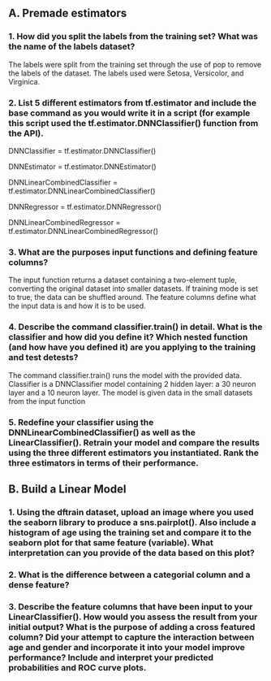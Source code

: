 ## **A. Premade estimators**

### **1. How did you split the labels from the training set?  What was the name of the labels dataset?**

The labels were split from the training set through the use of pop to remove the labels of the dataset. The labels used were Setosa, Versicolor, and Virginica.

### **2. List 5 different estimators from tf.estimator and include the base command as you would write it in a script (for example this script used the tf.estimator.DNNClassifier() function from the API).**

DNNClassifier = tf.estimator.DNNClassifier()

DNNEstimator = tf.estimator.DNNEstimator()

DNNLinearCombinedClassifier = tf.estimator.DNNLinearCombinedClassifier()

DNNRegressor = tf.estimator.DNNRegressor()

DNNLinearCombinedRegressor = tf.estimator.DNNLinearCombinedRegressor()

### **3. What are the purposes input functions and defining feature columns?**

The input function returns a dataset containing a two-element tuple, converting the original dataset into smaller datasets. If training mode is set to true, the data can be shuffled around. The feature columns define what the input data is and how it is to be used.

### **4. Describe the command classifier.train() in detail.  What is the classifier and how did you define it?  Which nested function (and how have you defined it) are you applying to the training and test detests?**

The command classifier.train() runs the model with the provided data. Classifier is a DNNClassifier model containing 2 hidden layer: a 30 neuron layer and a 10 neuron layer. The model is given data in the small datasets from the input function 

### **5. Redefine your classifier using the DNNLinearCombinedClassifier() as well as the LinearClassifier().  Retrain your model and compare the results using the three different estimators you instantiated.  Rank the three estimators in terms of their performance.**

## **B. Build a Linear Model**

### **1. Using the dftrain dataset, upload an image where you used the seaborn library to produce a sns.pairplot().  Also include a histogram of age using the training set and compare it to the seaborn plot for that same feature (variable).  What interpretation can you provide of the data based on this plot?**

### **2. What is the difference between a categorial column and a dense feature?**

### **3. Describe the feature columns that have been input to your LinearClassifier().  How would you assess the result from your initial output?  What is the purpose of adding a cross featured column?  Did your attempt to capture the interaction between age and gender and incorporate it into your model improve performance?  Include and interpret your predicted probabilities and ROC curve plots.**

